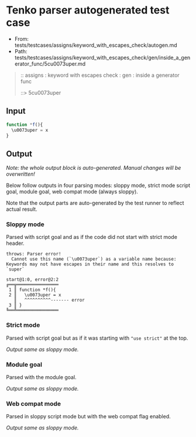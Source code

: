 # Tenko parser autogenerated test case

- From: tests/testcases/assigns/keyword_with_escapes_check/autogen.md
- Path: tests/testcases/assigns/keyword_with_escapes_check/gen/inside_a_generator_func/5cu0073uper.md

> :: assigns : keyword with escapes check : gen : inside a generator func
>
> ::> 5cu0073uper

## Input


`````js
function *f(){
  \u0073uper = x
}
`````

## Output

_Note: the whole output block is auto-generated. Manual changes will be overwritten!_

Below follow outputs in four parsing modes: sloppy mode, strict mode script goal, module goal, web compat mode (always sloppy).

Note that the output parts are auto-generated by the test runner to reflect actual result.

### Sloppy mode

Parsed with script goal and as if the code did not start with strict mode header.

`````
throws: Parser error!
  Cannot use this name (`\u0073uper`) as a variable name because: Keywords may not have escapes in their name and this resolves to `super`

start@1:0, error@2:2
╔══╦════════════════
 1 ║ function *f(){
 2 ║   \u0073uper = x
   ║   ^^^^^^^^^^------- error
 3 ║ }
╚══╩════════════════

`````

### Strict mode

Parsed with script goal but as if it was starting with `"use strict"` at the top.

_Output same as sloppy mode._

### Module goal

Parsed with the module goal.

_Output same as sloppy mode._

### Web compat mode

Parsed in sloppy script mode but with the web compat flag enabled.

_Output same as sloppy mode._
